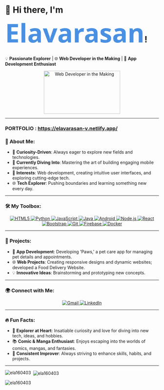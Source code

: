 # 👋 Hi there, I'm **<span style="font-size: 3em; font-family: 'Segoe UI', sans-serif; color: #4A90E2;">Elavarasan</span>**!

💡 **Passionate Explorer** | 🌐 **Web Developer in the Making** | 🚀 **App Development Enthusiast**

<p align="center">
  <img src="https://media.giphy.com/media/ZVik7pBtu9dNS/giphy.gif" width="250" height="141" alt="Web Developer in the Making">
</p>

---
### **PORTFOLIO** : https://elavarasan-v.netlify.app/
### 🚀 **About Me**:
- 🌟 **Curiosity-Driven**: Always eager to explore new fields and technologies.
- 🌱 **Currently Diving Into**: Mastering the art of building engaging mobile experiences.
- 🎯 **Interests**: Web development, creating intuitive user interfaces, and exploring cutting-edge tech.
- 🌐 **Tech Explorer**: Pushing boundaries and learning something new every day.

---


### 🛠️ **My Toolbox**:

<p align="center">
  <a href="https://developer.mozilla.org/en-US/docs/Web/HTML">
    <img src="https://img.icons8.com/color/48/000000/html-5.png" alt="HTML5">
  </a>
  <a href="https://www.python.org/">
    <img src="https://img.icons8.com/color/48/000000/python.png" alt="Python">
  </a>
  <a href="https://developer.mozilla.org/en-US/docs/Web/JavaScript">
    <img src="https://img.icons8.com/color/48/000000/javascript.png" alt="JavaScript">
  </a>
  <a href="https://www.java.com/en/">
    <img src="https://img.icons8.com/color/48/000000/java-coffee-cup-logo.png" alt="Java">
  </a>
  <a href="https://developer.android.com/">
    <img src="https://img.icons8.com/color/48/000000/android-os.png" alt="Android">
  </a>
  <a href="https://nodejs.org/">
    <img src="https://img.icons8.com/color/48/000000/nodejs.png" alt="Node.js">
  </a>
  <a href="https://reactjs.org/">
    <img src="https://img.icons8.com/color/48/000000/react-native.png" alt="React">
  </a>
  <a href="https://getbootstrap.com/">
    <img src="https://img.icons8.com/color/48/000000/bootstrap.png" alt="Bootstrap">
  </a>
  <a href="https://git-scm.com/">
    <img src="https://img.icons8.com/color/48/000000/git.png" alt="Git">
  </a>
  <a href="https://firebase.google.com/">
    <img src="https://img.icons8.com/color/48/000000/firebase.png" alt="Firebase">
  </a>
  <a href="https://www.docker.com/">
    <img src="https://img.icons8.com/color/48/000000/docker.png" alt="Docker">
  </a>
</p>


---

### 🌟 **Projects**:
- 📱 **App Development**: Developing 'Paws,' a pet care app for managing pet details and appointments.
- 🌐 **Web Projects**: Creating responsive designs and dynamic websites; developed a Food Delivery Website.
- 💡 **Innovative Ideas**: Brainstorming and prototyping new concepts.

---
### 🌍 **Connect with Me**:

<p align="center">
  <a href="mailto:ela16042003@gmail.com">
    <img src="https://img.icons8.com/color/48/000000/gmail.png" alt="Gmail" />
  </a>
  <a href="https://www.linkedin.com/in/elavarasan-v-610925277">
    <img src="https://img.icons8.com/color/48/000000/linkedin.png" alt="LinkedIn" />
  </a>
</p>

---

### 🔥 **Fun Facts**:
- 🧭 **Explorer at Heart**: Insatiable curiosity and love for diving into new tech, ideas, and hobbies.
- 📚 **Comic & Manga Enthusiast**: Enjoys escaping into the worlds of comics, mangas, and fantasies.
- 🎯 **Consistent Improver**: Always striving to enhance skills, habits, and projects.

---


<p><img align="left" src="https://github-readme-stats.vercel.app/api/top-langs?username=ela160403&show_icons=true&locale=en&layout=compact" alt="ela160403" /></p>

<p>&nbsp;<img align="center" src="https://github-readme-stats.vercel.app/api?username=ela160403&show_icons=true&locale=en" alt="ela160403" /></p>

<p><img align="center" src="https://github-readme-streak-stats.herokuapp.com/?user=ela160403&" alt="ela160403" /></p>

